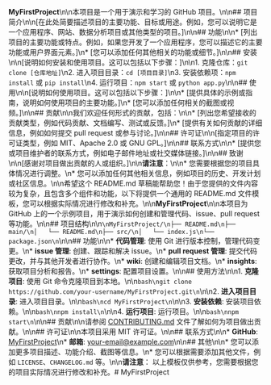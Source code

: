 **MyFirstProject**\n\n本项目是一个用于演示和学习的 GitHub 项目。\n\n## 项目简介\n\n[在此处简要描述项目的主要功能、目标或用途。例如，您可以说明它是一个应用程序、网站、数据分析项目或其他类型的项目。]\n\n## 功能\n\n*   [列出项目的主要功能或特点。例如，如果您开发了一个应用程序，您可以描述它的主要功能或用户界面元素。]\n*   [您可以添加任何其他相关的功能或细节。]\n\n## 安装\n\n[说明如何安装和使用项目。这可以包括以下步骤：]\n\n1.  克隆仓库：`git clone [仓库地址]`\n2.  进入项目目录：`cd [项目目录]`\n3.  安装依赖项：`npm install` 或 `pip install`\n4.  运行项目：`npm start` 或 `python app.py`\n\n## 使用\n\n[说明如何使用项目。这可以包括以下步骤：]\n\n*   [提供具体的示例或指南，说明如何使用项目的主要功能。]\n*   [您可以添加任何相关的截图或视频。]\n\n## 贡献\n\n我们欢迎任何形式的贡献，包括：\n\n*   [列出您希望接收的贡献类型，例如代码贡献、文档编写、测试或反馈。]\n*   [提供有关如何贡献的详细信息，例如如何提交 pull request 或参与讨论。]\n\n## 许可证\n\n[指定项目的许可证类型，例如 MIT、Apache 2.0 或 GNU GPL。]\n\n## 联系方式\n\n*   [提供您或项目维护者的联系方式，例如电子邮件地址或社交媒体链接。]\n\n## 致谢\n\n[感谢对项目做出贡献的人或组织。]\n\n**请注意**：\n\n*   您需要根据您的项目具体情况进行调整。\n*   您可以添加任何其他相关信息，例如项目的历史、开发计划或社区信息。\n\n希望这个 README.md 草稿能帮助您！由于您提供的文件内容较为复杂，且包含多个组件和功能，以下将提供一个通用的 README.md 文件模板，您可以根据实际情况进行修改和补充。\n\n**MyFirstProject**\n\n本项目为 GitHub 上的一个示例项目，用于演示如何创建和管理代码、issue、pull request 等功能。\n\n## 项目结构\n\n```\nMyFirstProject/\n├── README.md\n├── main/\n│   └── README.md\n├── src/\n│   └── index.js\n└── package.json\n```\n\n## 功能\n\n*   **代码管理**: 使用 Git 进行版本控制，管理代码变更。\n*   **issue 管理**: 创建、跟踪和解决 issue。\n*   **pull request 管理**: 提交代码更改，并与其他开发者进行协作。\n*   **wiki**: 创建和编辑项目文档。\n*   **insights**: 获取项目分析和报告。\n*   **settings**: 配置项目设置。\n\n## 使用方法\n\n1.  **克隆项目**: 使用 Git 命令克隆项目到本地。\n\n```bash\ngit clone https://github.com/your-username/MyFirstProject.git\n```\n\n2.  **进入项目目录**: 进入项目目录。\n\n```bash\ncd MyFirstProject\n```\n\n3.  **安装依赖**: 安装项目依赖。\n\n```bash\nnpm install\n```\n\n4.  **运行项目**: 运行项目。\n\n```bash\nnpm start\n```\n\n## 贡献\n\n请参阅 [CONTRIBUTING.md](CONTRIBUTING.md) 文件了解如何为项目做出贡献。\n\n## 许可证\n\n本项目采用 MIT 许可证。\n\n## 联系方式\n\n*   **GitHub**: [MyFirstProject](https://github.com/your-username/MyFirstProject)\n*   **邮箱**: [your-email@example.com](mailto:your-email@example.com)\n\n## 其他\n\n*   您可以添加更多项目描述、功能介绍、截图等信息。\n*   您可以根据需要添加其他文件，例如 `LICENSE`、`CHANGELOG.md` 等。\n\n**请注意**： 以上模板仅供参考，您需要根据您的项目实际情况进行修改和补充。# MyFirstProject
